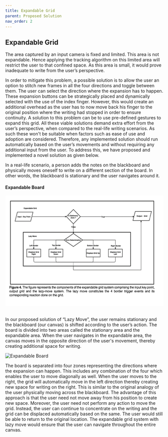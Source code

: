 ```yaml
---
title: Expandable Grid
parent: Proposed Solution
nav_order: 2
---
```

## Expandable Grid

The area captured by an input camera is fixed and limited. This area is not expandable. Hence applying the tracking algorithm on this limited area will restrict the user to that confined space. As this area is small, it would prove inadequate to write from the user’s perspective.

In order to mitigate this problem, a possible solution is to allow the user an option to stitch new frames in all the four directions and toggle between them. The user can select the direction where the expansion has to happen. These expansion buttons can be strategically placed and dynamically selected with the use of the index finger. However, this would create an additional overhead as the user has to now move back his finger to the original position where the writing had stopped in order to ensure continuity. A solution to this problem can be to use pre-defined gestures to expand this grid. All these viable solutions demand extra effort from the user’s perspective, when compared to the real-life writing scenarios. As such these won't be suitable when factors such as ease of use and adoption are considered. Therefore, any implemented solution should run automatically based on the user’s movements and without requiring any additional input from the user. To address this, we have proposed and implemented a novel solution as given below.

In a real-life scenario, a person adds the notes on the blackboard and physically moves oneself to write on a different section of the board. In other words, the blackboard is stationary and the user navigates around it.

#### Expandable Board
<img src="assets/flowchart2.png" width="635" height="350" alt="Expandable Board">&nbsp;&nbsp;

In our proposed solution of “Lazy Move”, the user remains stationary and the blackboard (our canvas) is shifted according to the user’s action. The board is divided into two areas called the stationary area and the expandable area. When the user navigates in the expandable area, the canvas moves in the opposite direction of the user's movement, thereby creating additional space for writing.

![Expandable Board](assets/expandable_board.gif)

The board is separated into four zones representing the directions where the expansion can happen. This includes any combination of the four which enables the user to move diagonally as well. When the user moves to the right, the grid will automatically move in the left direction thereby creating new space for writing on the right. This is similar to the original analogy of the user physically moving across the blackboard. The advantage of this approach is that the user need not move away from his position to create new space. Moreover, the user need not perform any action to move the grid. Instead, the user can continue to concentrate on the writing and the grid can be displaced automatically based on the same. The user would still be able to return to the original location. The expandable grid system with lazy move would ensure that the user can navigate throughout the entire canvas.